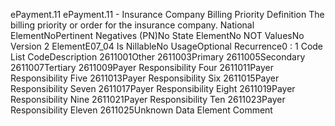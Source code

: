 

ePayment.11
ePayment.11 - Insurance Company Billing Priority
Definition
The billing priority or order for the insurance company.
National ElementNoPertinent Negatives (PN)No
State ElementNo
NOT ValuesNo
Version 2 ElementE07_04
Is NillableNo
UsageOptional
Recurrence0 : 1
Code List
CodeDescription
2611001Other
2611003Primary
2611005Secondary
2611007Tertiary
2611009Payer Responsibility Four
2611011Payer Responsibility Five
2611013Payer Responsibility Six
2611015Payer Responsibility Seven
2611017Payer Responsibility Eight
2611019Payer Responsibility Nine
2611021Payer Responsibility Ten
2611023Payer Responsibility Eleven
2611025Unknown
Data Element Comment